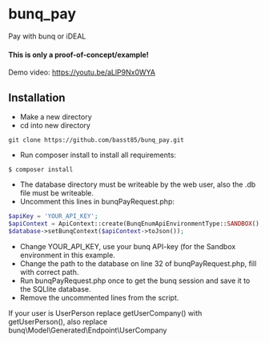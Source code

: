 # bunq_pay
Pay with bunq or iDEAL

#### This is only a proof-of-concept/example!
Demo video: https://youtu.be/aLlP9Nx0WYA 

## Installation
- Make a new directory
- cd into new directory
```shell
git clone https://github.com/basst85/bunq_pay.git
```
- Run composer install to install all requirements:
```shell
$ composer install
```
- The database directory must be writeable by the web user, also the .db file must be writeable.
- Uncomment this lines in bunqPayRequest.php:
```php
$apiKey = 'YOUR_API_KEY';
$apiContext = ApiContext::create(BunqEnumApiEnvironmentType::SANDBOX(), $apiKey, deviceServerDescription, permitted_ips);
$database->setBunqContext($apiContext->toJson());
```
- Change YOUR_API_KEY, use your bunq API-key (for the Sandbox environment in this example.
- Change the path to the database on line 32 of bunqPayRequest.php, fill with correct path.
- Run bunqPayRequest.php once to get the bunq session and save it to the SQLlite database.
- Remove the uncommented lines from the script.

If your user is UserPerson replace getUserCompany() with getUserPerson(), also replace bunq\Model\Generated\Endpoint\UserCompany 

